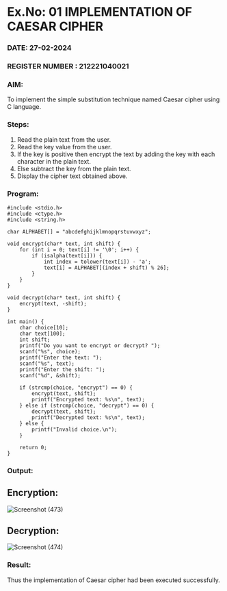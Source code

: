 # Ex.No: 01 IMPLEMENTATION OF CAESAR CIPHER
### DATE: 27-02-2024                                                                          
### REGISTER NUMBER : 212221040021
### AIM: 
To implement the simple substitution technique named Caesar cipher using C language.
### Steps:
1. Read the plain text from the user.
2. Read the key value from the user.
3. If the key is positive then encrypt the text by adding the key with each character in the plain text.
4. Else subtract the key from the plain text.
5. Display the cipher text obtained above.

### Program:
```
#include <stdio.h>
#include <ctype.h>
#include <string.h>

char ALPHABET[] = "abcdefghijklmnopqrstuvwxyz";

void encrypt(char* text, int shift) {
    for (int i = 0; text[i] != '\0'; i++) {
        if (isalpha(text[i])) {
            int index = tolower(text[i]) - 'a';
            text[i] = ALPHABET[(index + shift) % 26];
        }
    }
}

void decrypt(char* text, int shift) {
    encrypt(text, -shift);
}

int main() {
    char choice[10];
    char text[100];
    int shift;
    printf("Do you want to encrypt or decrypt? ");
    scanf("%s", choice);
    printf("Enter the text: ");
    scanf("%s", text);
    printf("Enter the shift: ");
    scanf("%d", &shift);

    if (strcmp(choice, "encrypt") == 0) {
        encrypt(text, shift);
        printf("Encrypted text: %s\n", text);
    } else if (strcmp(choice, "decrypt") == 0) {
        decrypt(text, shift);
        printf("Decrypted text: %s\n", text);
    } else {
        printf("Invalid choice.\n");
    }

    return 0;
}
```


### Output:

## Encryption:
![Screenshot (473)](https://github.com/ashmistalin/Ceaser_cipher/assets/103128410/1625b02f-588c-46e7-9073-8451412bf4fe)

## Decryption:
![Screenshot (474)](https://github.com/ashmistalin/Ceaser_cipher/assets/103128410/dc0d29b1-b4ef-4c69-9ad8-ae0210e72526)


### Result:
Thus the implementation of Caesar cipher had been executed successfully.
